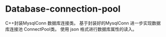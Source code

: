 # Database-connection-pool

C++封装MysqlConn 数据库连接类。
基于封装好的MysqlConn 进一步实现数据库连接池 ConnectPool类。
使用 json 格式进行数据库属性的读入。
